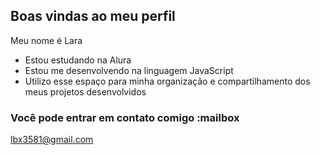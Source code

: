 ## Boas vindas ao meu perfil

Meu nome é Lara 

- Estou estudando na Alura
- Estou me desenvolvendo na linguagem JavaScript
- Utilizo esse espaço para minha organização e compartilhamento dos meus projetos desenvolvidos

### Você pode entrar em contato comigo :mailbox

lbx3581@gmail.com

